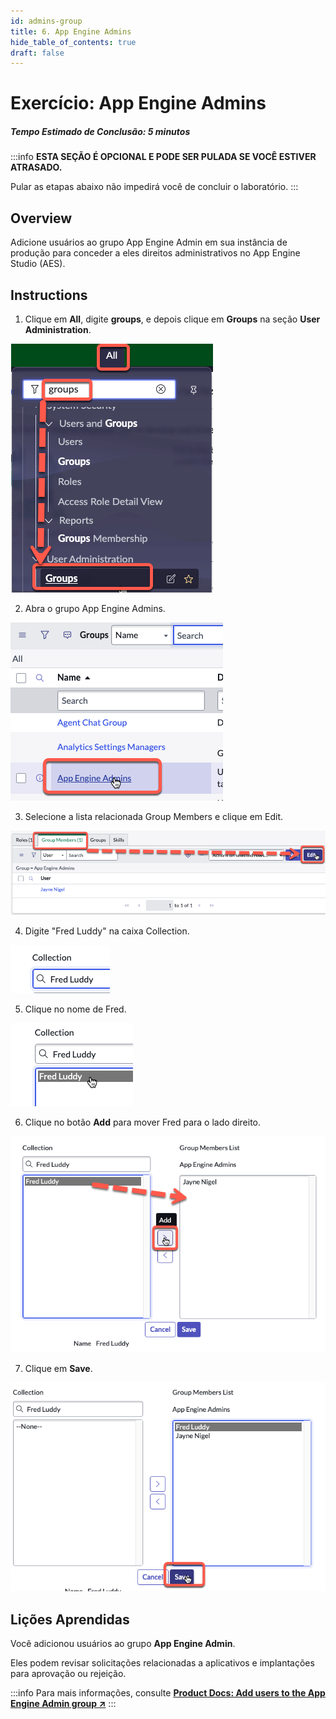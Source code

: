 ```yaml
---
id: admins-group
title: 6. App Engine Admins
hide_table_of_contents: true
draft: false
---
```


# Exercício: App Engine Admins

##### Tempo Estimado de Conclusão: 5 minutos

:::info
**ESTA SEÇÃO É OPCIONAL E PODE SER PULADA SE VOCÊ ESTIVER ATRASADO.**

Pular as etapas abaixo não impedirá você de concluir o laboratório.
:::

## Overview

Adicione usuários ao grupo App Engine Admin em sua instância de produção para conceder a eles direitos administrativos no App Engine Studio (AES). 

## Instructions

1. Clique em **All**, digite **groups**, e depois clique em **Groups** na seção **User Administration**.

![relative](/img/lab-aemc/2023-07-31-16-50-47.png)

2. Abra o grupo App Engine Admins.

![relative](/img/lab-aemc/2023-07-31-16-52-16.png)

3. Selecione a lista relacionada Group Members e clique em Edit.

![relative](/img/lab-aemc/2023-07-31-16-53-32.png)

4. Digite "Fred Luddy" na caixa Collection.

![relative](/img/lab-aemc/2023-07-31-16-54-17.png)

5. Clique no nome de Fred.

![relative](/img/lab-aemc/2023-07-31-16-54-39.png)

6. Clique no botão **Add** para mover Fred para o lado direito.

![relative](/img/lab-aemc/2023-07-31-16-55-14.png)

7. Clique em **Save**.

![relative](/img/lab-aemc/2023-07-31-16-56-00.png)


## Lições Aprendidas

Você adicionou usuários ao grupo **App Engine Admin**. 

Eles podem revisar solicitações relacionadas a aplicativos e implantações para aprovação ou rejeição.

:::info
Para mais informações, consulte **<a href="https://docs.servicenow.com/csh?topicname=add-users-to-admin-grp.html&version=latest" target="_blank">Product Docs: Add users to the App Engine Admin group ↗</a>**
:::
